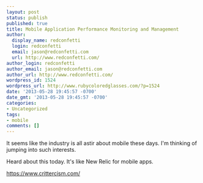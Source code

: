```yaml
---
layout: post
status: publish
published: true
title: Mobile Application Performance Monitoring and Management
author:
  display_name: redconfetti
  login: redconfetti
  email: jason@redconfetti.com
  url: http://www.redconfetti.com/
author_login: redconfetti
author_email: jason@redconfetti.com
author_url: http://www.redconfetti.com/
wordpress_id: 1524
wordpress_url: http://www.rubycoloredglasses.com/?p=1524
date: '2013-05-28 19:45:57 -0700'
date_gmt: '2013-05-28 19:45:57 -0700'
categories:
- Uncategorized
tags:
- mobile
comments: []
---
```

<p>It seems like the industry is all astir about mobile these days. I'm thinking of jumping into such interests.</p>
<p>Heard about this today. It's like New Relic for mobile apps.</p>
<p><a href="https://www.crittercism.com/" target="_blank">https://www.crittercism.com/</a></p>
